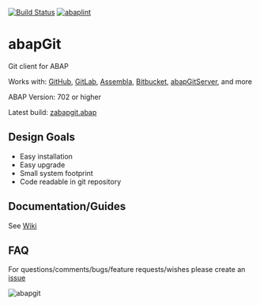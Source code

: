[![Build Status](https://travis-ci.org/larshp/abapGit.svg?branch=master)](https://travis-ci.org/larshp/abapGit)
[![abaplint](http://abaplint.org/badges/larshp/abapGit)](http://abaplint.org/project/larshp/abapGit)

# abapGit #

Git client for ABAP

Works with: [GitHub](https://github.com/), [GitLab](https://gitlab.com/), [Assembla](https://www.assembla.com/git/), [Bitbucket](https://bitbucket.org/), [abapGitServer](https://github.com/larshp/abapGitServer), and more

ABAP Version: 702 or higher

Latest build: [zabapgit.abap](http://larshp.github.io/abapGit/build/zabapgit.txt)

## Design Goals ##
- Easy installation
- Easy upgrade
- Small system footprint
- Code readable in git repository

## Documentation/Guides ##
See [Wiki](https://github.com/larshp/abapGit/wiki/)

## FAQ ##
For questions/comments/bugs/feature requests/wishes please create an [issue](https://github.com/larshp/abapGit/issues)

![abapgit](https://github.com/larshp/abapGit/wiki/img/abapgit_1_16_1.png)
